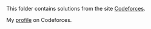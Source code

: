 This folder contains solutions from the site [Codeforces](https://codeforces.com/).  

My [profile](https://codeforces.com/profile/Tamada4a) on Codeforces.
